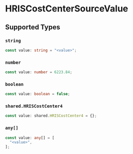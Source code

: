 # HRISCostCenterSourceValue


## Supported Types

### `string`

```typescript
const value: string = "<value>";
```

### `number`

```typescript
const value: number = 6223.84;
```

### `boolean`

```typescript
const value: boolean = false;
```

### `shared.HRISCostCenter4`

```typescript
const value: shared.HRISCostCenter4 = {};
```

### `any[]`

```typescript
const value: any[] = [
  "<value>",
];
```

